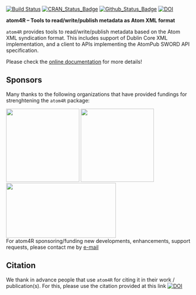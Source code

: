 [![Build Status](https://github.com/eblondel/atom4R/actions/workflows/r-cmd-check.yml/badge.svg?branch=master)](https://github.com/eblondel/atom4R/actions/workflows/r-cmd-check.yml)
[![CRAN_Status_Badge](http://www.r-pkg.org/badges/version/atom4R)](https://cran.r-project.org/package=atom4R)
[![Github_Status_Badge](https://img.shields.io/badge/Github-0.3--3-blue.svg)](https://github.com/eblondel/atom4R)
[![DOI](https://zenodo.org/badge/DOI/10.5281/zenodo.3970169.svg)](https://doi.org/10.5281/zenodo.3970169)

**atom4R – Tools to read/write/publish metadata as Atom XML format**

``atom4R`` provides tools to read/write/publish metadata based on the Atom XML syndication format. This includes support of Dublin Core XML implementation, and a client to APIs implementing the AtomPub SWORD API specification.

Please check the [online documentation](https://github.com/eblondel/atom4R/wiki) for more details!

## Sponsors

Many thanks to the following organizations that have provided fundings for strenghtening the ``atom4R`` package:

<div style="float:left;"><a href="https://www.inrae.fr"><img height=200 width=200 src="https://www.inrae.fr/themes/custom/inrae_socle/logo.svg"></a> <a href="http://www.cnrs.fr"><img src="http://www.cnrs.fr/themes/custom/cnrs/logo.svg" height=200 width=200/></a><a href="https://inee.cnrs.fr/fr/zones-ateliers"><img src="https://inee.cnrs.fr/sites/institut_inee/files/inline-images/logo-za_0_0.jpg" height=150 width=300/></a></div>

<br><br><br><br><br><br><br><br><br><br><br><br><br><br><br>

For atom4R sponsoring/funding new developments, enhancements, support requests, please contact me by [e-mail](mailto:eblondel.pro@gmail.com)

## Citation

We thank in advance people that use ``atom4R`` for citing it in their work / publication(s). For this, please use the citation provided at this link [![DOI](https://zenodo.org/badge/DOI/10.5281/zenodo.3970169.svg)](https://doi.org/10.5281/zenodo.3970169)

